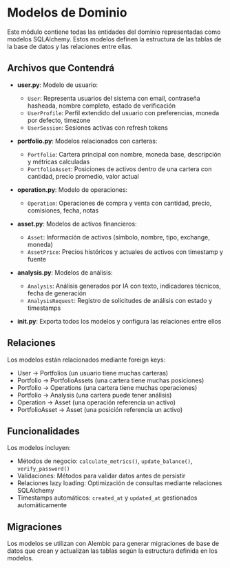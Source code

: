# Modelos de Dominio

Este módulo contiene todas las entidades del dominio representadas como modelos SQLAlchemy. Estos modelos definen la estructura de las tablas de la base de datos y las relaciones entre ellas.

## Archivos que Contendrá

- **user.py**: Modelo de usuario:
  - `User`: Representa usuarios del sistema con email, contraseña hasheada, nombre completo, estado de verificación
  - `UserProfile`: Perfil extendido del usuario con preferencias, moneda por defecto, timezone
  - `UserSession`: Sesiones activas con refresh tokens

- **portfolio.py**: Modelos relacionados con carteras:
  - `Portfolio`: Cartera principal con nombre, moneda base, descripción y métricas calculadas
  - `PortfolioAsset`: Posiciones de activos dentro de una cartera con cantidad, precio promedio, valor actual

- **operation.py**: Modelo de operaciones:
  - `Operation`: Operaciones de compra y venta con cantidad, precio, comisiones, fecha, notas

- **asset.py**: Modelos de activos financieros:
  - `Asset`: Información de activos (símbolo, nombre, tipo, exchange, moneda)
  - `AssetPrice`: Precios históricos y actuales de activos con timestamp y fuente

- **analysis.py**: Modelos de análisis:
  - `Analysis`: Análisis generados por IA con texto, indicadores técnicos, fecha de generación
  - `AnalysisRequest`: Registro de solicitudes de análisis con estado y timestamps

- **__init__.py**: Exporta todos los modelos y configura las relaciones entre ellos

## Relaciones

Los modelos están relacionados mediante foreign keys:

- User → Portfolios (un usuario tiene muchas carteras)
- Portfolio → PortfolioAssets (una cartera tiene muchas posiciones)
- Portfolio → Operations (una cartera tiene muchas operaciones)
- Portfolio → Analysis (una cartera puede tener análisis)
- Operation → Asset (una operación referencia un activo)
- PortfolioAsset → Asset (una posición referencia un activo)

## Funcionalidades

Los modelos incluyen:

- Métodos de negocio: `calculate_metrics()`, `update_balance()`, `verify_password()`
- Validaciones: Métodos para validar datos antes de persistir
- Relaciones lazy loading: Optimización de consultas mediante relaciones SQLAlchemy
- Timestamps automáticos: `created_at` y `updated_at` gestionados automáticamente

## Migraciones

Los modelos se utilizan con Alembic para generar migraciones de base de datos que crean y actualizan las tablas según la estructura definida en los modelos.

